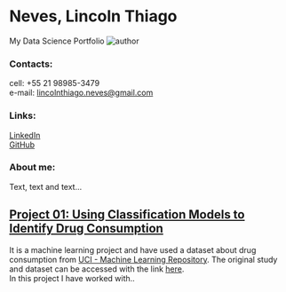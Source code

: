 # Neves, Lincoln Thiago
My Data Science Portfolio
![author](https://img.shields.io/badge/author-carlosfab-red.svg)

### Contacts:
cell: +55 21 98985-3479 <br>
e-mail: lincolnthiago.neves@gmail.com

### Links:
[LinkedIn](https://www.linkedin.com/in/lincolntneves/?locale=en_US)<br>
[GitHub](https://github.com/lincolntneves)

### About me:
Text, text and text...

## [Project 01: Using Classification Models to Identify Drug Consumption](https://bit.ly/2ZJorHl)
It is a machine learning project and have used a dataset about drug consumption from [UCI - Machine Learning Repository](https://archive.ics.uci.edu/ml/index.php). The original study and dataset can be accessed with the link [here](https://archive.ics.uci.edu/ml/datasets/Drug+consumption+%28quantified%29).<br>
In this project I have worked with..
